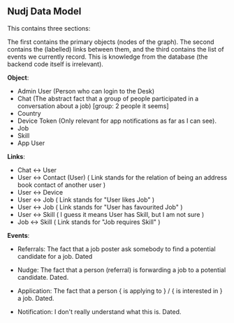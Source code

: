 ## Nudj Data Model

This contains three sections: 

The first contains the primary objects (nodes of the graph). The second contains the (labelled) links between them, and the third contains the list of events we currently record. This is knowledge from the database (the backend code itself is irrelevant). 

**Object**:

- Admin User (Person who can login to the Desk)
- Chat (The abstract fact that a group of people participated in a conversation about a job) [group: 2 people it seems]
- Country
- Device Token (Only relevant for app notifications as far as I can see).
- Job
- Skill
- App User

**Links**: 

- Chat <-> User
- User <-> Contact (User)  ( Link stands for the relation of being an address book contact of another user )
- User <-> Device
- User <-> Job ( Link stands for "User likes Job" )
- User <-> Job ( Link stands for "User has favourited Job" )
- User <-> Skill ( I guess it means User has Skill, but I am not sure )
- Job <-> Skill ( Link stands for "Job requires Skill" )

**Events**:

- Referrals: The fact that a job poster ask somebody to find a potential candidate for a job. Dated
- Nudge: The fact that a person (referral) is forwarding a job to a potential candidate. Dated.
- Application: The fact that a person { is applying to } / { is interested in } a job. Dated.

- Notification: I don't really understand what this is. Dated.

